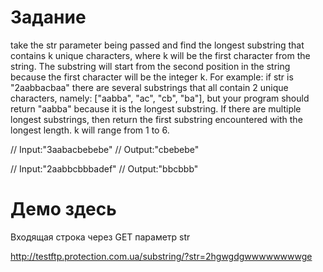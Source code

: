 # Задание

 take the str parameter being passed and find the longest substring
 that contains k unique characters, where k will be the first character from the string.
 The substring will start from the second position in the string because
 the first character will be the integer k. For example: if str is "2aabbacbaa"
 there are several substrings that all contain 2 unique characters,
 namely: ["aabba", "ac", "cb", "ba"], but your program should return "aabba"
 because it is the longest substring. If there are multiple longest substrings,
 then return the first substring encountered with the longest length.
 k will range from 1 to 6.

// Input:"3aabacbebebe"
// Output:"cbebebe"

// Input:"2aabbcbbbadef"
// Output:"bbcbbb"


# Демо здесь
Входящая строка через GET параметр str

http://testftp.protection.com.ua/substring/?str=2hgwgdgwwwwwwwwge



